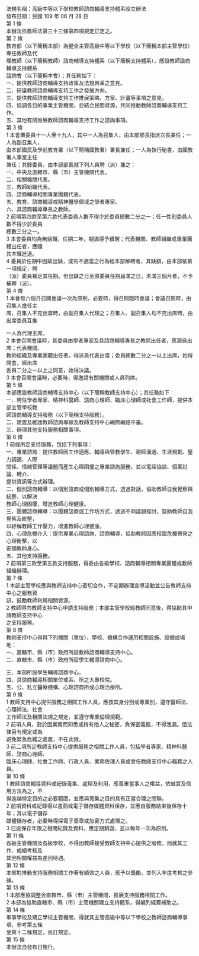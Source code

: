 法規名稱：高級中等以下學校教師諮商輔導支持體系設立辦法  
發布日期：民國 109 年 06 月 28 日  
第 1 條  
本辦法依教師法第三十三條第四項規定訂定之。  
第 2 條  
教育部（以下簡稱本部）為健全主管高級中等以下學校（以下簡稱本部主管學校）專任教師及代  
理教師（以下簡稱教師）諮商輔導支持體系（以下簡稱支持體系），應設教師諮商輔導支持體系  
諮詢會（以下簡稱本會）；其任務如下：  
一、提供教師諮商輔導支持政策及法規興革之意見。  
二、研議教師諮商輔導支持工作之發展方向。  
三、提供教師諮商輔導支持工作推展策略、方案、計畫等事項之意見。  
四、協調各目的事業主管機關，並結合民間資源，共同推動教師諮商輔導支持工作。  
五、其他有關推展教師諮商輔導支持工作之諮詢事項。  
第 3 條  
1 本會置委員十一人至十九人，其中一人為召集人，由本部部長指派次長兼任；一人為副召集人，  
由本部國民及學前教育署（以下簡稱國教署）署長兼任；一人為執行秘書，由國教署人事室主任  
兼任；其餘委員，由本部部長就下列人員聘（派）兼之：  
一、中央及直轄市、縣（市）主管機關代表。  
二、相關機關代表。  
三、教師組織代表。  
四、諮商輔導相關專業團體代表。  
五、教育、諮商輔導或精神醫學領域之學者專家。  
六、具諮商輔導專長之教師。  
2 前項第四款至第六款代表委員人數不得少於委員總數二分之一；任一性別委員人數不得少於委員  
總數三分之一。  
3 本會委員均為無給職，任期二年，期滿得予續聘；代表機關、教師組織或專業團體出任者，應隨  
其本職進退。  
4 委員於任期中因故出缺，或有不適當之行為經本部解聘者，其缺額，由本部依第一項規定，聘  
（派）委員補足其任期。但出缺之日至原委員任期屆滿之日，未滿三個月者，不予補聘（派）。  
第 4 條  
1 本會每六個月召開會議一次為原則，必要時，得召開臨時會議；會議召開時，由召集人擔任主  
席，召集人不克出席時，由副召集人代理之；召集人、副召集人均不克出席時，由出席委員互推  


一人為代理主席。  
2 本會召開會議時，其委員由學者專家及具諮商輔導專長之教師出任者，應親自出席；代表機關、  
教師組織及專業團體出任者，得派員代表出席；委員總數二分之一以上出席，始得開會，經出席  
委員二分之一以上之同意，始得決議。  
3 本會召開會議時，必要時，得邀請有關機關或人員列席。  
第 5 條  
本部應設教師諮商輔導支持中心（以下簡稱教師支持中心）；其任務如下：  
一、聘任學者專家、精神科醫師、諮商心理師、臨床心理師或社會工作師，提供本部主管學校教  
師諮商輔導支持服務（以下簡稱支持服務）。  
二、建置及維護教師諮詢專線及教師支持中心網際網路平臺。  
三、辦理其他支持服務相關事項。  
第 6 條  
1 前條所定支持服務，包括下列事項：  
一、專業諮詢：提供教師因工作適應、輔導與管教學生、親師溝通、生涯規劃、壓力調適、人際  
關係、情緒管理等議題而產生心理困擾之專業諮詢服務，並以電話協談、個案討論、轉介、  
提供資訊等方式辦理。  
二、個別諮商輔導：以個別諮商或個別輔導方式，透過對話，協助教師自我覺察與統整，以解決  
教師心理困擾，增進教師心理健康。  
三、團體諮商輔導：以團體諮商或工作坊方式，透過不同議題探討，幫助教師自我覺察及統整，  
以紓解教師工作壓力，增進教師心理健康。  
四、心理危機介入：提供專業心理諮詢、諮商輔導，協助教師因應校園危機帶來之心理衝擊，以  
安頓教師身心。  
五、其他支持服務。  
2 前項第三款至第五款支持服務，得委由各級學校、諮商輔導相關專業團體或教師組織辦理。  
第 7 條  
1 本部主管學校應與教師支持中心密切合作，不定期辦理宣導活動並公告教師支持中心之服務資  
訊，鼓勵教師利用相關資源。  
2 教師得向教師支持中心申請支持服務；本部主管學校經教師同意後，得協助其申請教師支持中心  
之支持服務。  
第 8 條  
教師支持中心得與下列機關（單位）、學校、機構合作運用相關設施、設備或場地：  
一、直轄市、縣（市）政府所設教師諮商輔導支持中心。  
二、直轄市、縣（市）政府所設學生輔導諮商中心。  


三、本部所設學生輔導諮商中心。  
四、具諮商輔導相關單位或系、所之大專校院。  
五、公、私立醫療機構、心理諮商所或心理治療所。  
第 9 條  
1 教師支持中心提供服務之相關工作人員，應按其身分別或專業別，遵守醫師法、心理師法、社會  
工作師法及相關法規之規定，並遵守專業倫理規範。  
2 前項人員，對於因業務而知悉或持有他人之秘密，負保密義務，不得洩漏。但法律另有規定或為  
避免緊急危難之處置，不在此限。  
3 前二項所定教師支持中心提供服務之相關工作人員，包括學者專家、精神科醫師、諮商心理師、  
臨床心理師、社會工作師、行政人員、業務佐理人員或曾任教師支持中心職務之人員。  
第 10 條  
1 教師諮商輔導資料或紀錄蒐集、處理及利用，應尊重當事人之權益，依誠實及信用方法為之，不  
得逾越特定目的之必要範圍，並應與蒐集之目的具有正當合理之關聯。  
2 前項資料或紀錄得以書面或電子儲存媒體資料保存，並應自服務結束後保存十年；其以電子儲存  
媒體儲存者，必要時得採電子簽章或加密方式處理之。  
3 已逾保存年限之相關紀錄及資料，應定期銷毀，並以每年一次為原則。  
第 11 條  
各級主管機關及各級學校，不得因教師接受教師支持中心提供之服務，而就其工作、成績考核及  
其他相關權益為差別待遇。  
第 12 條  
本部對推動支持服務相關工作著有績效之人員，應予以獎勵，並列入年度考核之參據。  
第 13 條  
1 本部應協調整合直轄市、縣（市）主管機關，推展支持服務相關工作。  
2 本部為協助直轄市、縣（市）主管機關建立支持體系，得編列經費補助之。  
第 14 條  
軍事學校及矯正學校主管機關，得就其主管高級中等以下學校之教師諮商輔導事項，參考第五條  
至第十二條規定，另訂規定。  
第 15 條  
本辦法自發布日施行。  


